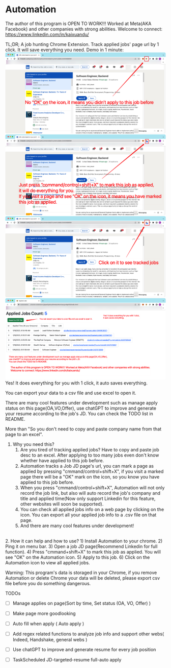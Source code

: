 # Automation

The author of this program is OPEN TO WORK!!! Worked at Meta(AKA Facebook) and other companies with strong abilities. 
Welcome to connect: https://www.linkedin.com/in/kaixuandu/

TL;DR;
A job hunting Chrome Extension. 
Track applied jobs' page url by 1 click. It will save everything you need. 
Demo in 1 minute:
![step1](s1.png)
![step2](s2.png)
![step3](s3.png)
![step4](step4.png)
Yes! It does everything for you with 1 click, it auto saves everything.

You can export your data to a csv file and use excel to open it.

There are many cool features under development such as manage apply status on this page(OA,VO,Offer), use chatGPT to improve and generate your resume according to the job's JD. You can check the TODO list in README.

More than "So you don't need to copy and paste company name from that page to an excel".

1. Why you need this?
   1) Are you tired of tracking applied jobs? Have to copy and paste job desc to an excel. After applying to too many jobs even don't know whether have applied to this job before.  
   2) Automation tracks a Job JD page's url, you can mark a page as applied by pressing "cmmand/control+shift+X", if you visit a marked page there will be a "OK" mark on the icon, so you know you have applied to this job before.  
   3) When you press "cmmand/control+shift+X", Automation will not only record the job link, but also will auto record the job's company and title and applied time(Now only support Linkedin for this feature, other websites will soon be supported).  
   4) You can check all applied jobs info on a web page by clicking on the icon. You can export all your applied job info to a .csv file on that page.  
   5) And there are many cool features under development!  
<br/>
2. How it can help and how to use?
   1) Install Automation to your chrome.
   2) Ping it on menu bar.
   3) Open a job JD page(Recommend Linkedin for full function).
   4) Press "cmmand+shift+X" to mark this job as applied. You will see "OK" on the Automation icon.
   5) Apply to this job.
   6) Click on the Automation icon to view all applied jobs.

Warning:
This program's data is storaged in your Chrome, if you remove Automation or delete Chrome your data will be deleted, please export csv file before you do something dangerous.

TODOs
- [ ] Manage applies on page(Sort by time, Set status (OA, VO, Offer) )
- [ ] Make page more goodlooking
- [ ] Auto fill when apply ( Auto apply )
- [ ] Add regex related functions to analyze job info and support other webs( Indeed, Handshake, general webs )
- [ ] Use chatGPT to improve and generate resume for every job position
- [ ] TaskScheduled JD-targeted-resume full-auto apply

